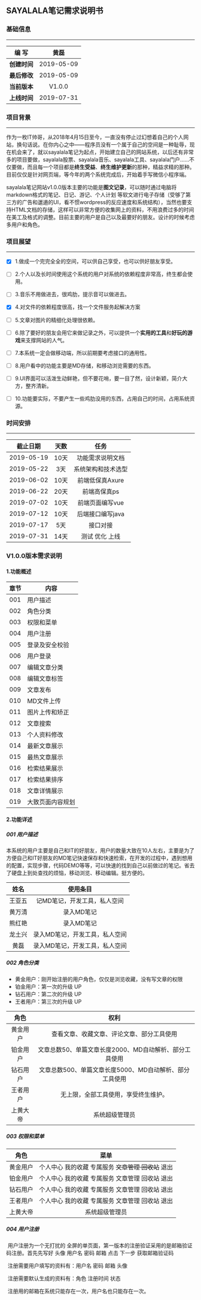 ## SAYALALA笔记需求说明书



### 基础信息

------



| **编        写** |    黄磊    |
| :--------------: | :--------: |
|   **创建时间**   | 2019-05-09 |
|   **最后修改**   | 2019-05-09 |
|   **当前版本**   |   V1.0.0   |
|   **上线时间**   | 2019-07-31 |





### 项目背景

------

​		作为一枚IT帅哥，从2018年4月15日至今，一直没有停止过幻想着自己的个人网站，换句话说。在你内心之中——程序员没有一个属于自己的空间是一种耻辱，现在机会来了，就以sayalala笔记为起点，开始建立自己的网站系统，以后还有非常多的项目要做，sayalala股票、sayalala音乐、sayalala工具、sayalala门户......不仅要做，而且每一个项目都是**终生受益**、**终生维护更新**的那种，精益求精的那种。目前仅仅是针对网页端，等今年的两个系统完成后，开始着手写微信小程序端。

​		sayalala笔记网站v1.0.0版本主要的功能是**图文记录**，可以随时通过电脑将markdown格式的笔记、日记、游记、个人计划 等软文进行电子存储（受够了第三方的广告和邋遢的UI，看不惯wordpress的反应速度和系统结构），当然也要支持HTML文档的存储，这样可以非常方便的收集网上的资料，不用浪费过多的时间在美工及格式的调整。目前主要的用户是自己以及最要好的朋友。设计的时候考虑多用户和角色。

### 项目展望

------

- [x] 1.做成一个完完全全的空间，可以供自己享受，也可以供好朋友享受。
- [ ] 2.个人以及长时间使用这个系统的用户对系统的依赖程度非常高，终生都会使用。
- [ ] 3.音乐不用做进去，很鸡肋，提示音可以做进去。
- [x] 4.对文件的依赖程度很高，找一个文件服务起解决方案
- [ ] 5.文章对图片的精细化处理很依赖。
- [ ] 6.除了要好的朋友会用它来做记录之外，可以提供一个**实用的工具**和**好玩的游戏**来支撑网站的人气。
- [ ] 7.本系统一定会做移动端，所以前期要考虑接口的通用性。
- [ ] 8.用户看中的功能主要是MD存储，和移动浏览需要的东西。
- [ ] 9.UI界面可以活泼生动鲜艳，但不要花哨，要一目了然，设计新颖，简介大方，整齐清新。
- [ ] 10.功能要实际，不要产生一些鸡肋没用的东西，占用自己的时间，占用系统资源。





###  时间安排

------



|  截止日期  | 天数 |        任务        |
| :--------: | :--: | :----------------: |
| 2019-05-19 | 10天 |  功能需求说明文档  |
| 2019-05-22 | 3天  | 系统架构和技术选型 |
| 2019-06-02 | 10天 |  前端低保真Axure   |
| 2019-06-22 | 20天 |    前端高保真ps    |
| 2019-07-02 | 10天 |  前端页面编写vue   |
| 2019-07-12 | 10天 |  后端接口编写java  |
| 2019-07-17 | 5天  |      接口对接      |
| 2019-07-31 | 14天 |   测试 优化 上线   |



### V1.0.0版本需求说明

#### 1.功能概述

| 章节 | 内容             |
| ---- | ---------------- |
| 001  | 用户描述         |
| 002  | 角色分类         |
| 003  | 权限和菜单       |
| 004  | 用户注册         |
| 005  | 登录及安全校验   |
| 006  | 用户登录         |
| 007  | 编辑文章分类     |
| 008  | 编辑文章标签     |
| 009  | 文章发布         |
| 010  | MD文件上传       |
| 011  | 图片上传和矫正   |
| 012  | 文章搜索         |
| 013  | 个人资料修改     |
| 014  | 最新文章展示     |
| 015  | 最热文章展示     |
| 016  | 检索结果展示     |
| 017  | 检索结果排序     |
| 018  | 文章详情展示     |
| 019  | 大致页面内容规划 |



#### 2.功能详述

##### 001 用户描述

​	本系统的用户主要是自己和IT的好朋友，用户的数量大致在10人左右，主要是为了方便自己和IT好朋友的MD笔记快速保存和快速检索，在开发的过程中，遇到想用的配置，实现步骤，代码DEMO等等，可以快速的找到自己以前做过的笔记。省去了硬盘上到处查找的烦恼，移动浏览、移动编辑。挺方便的。

|  姓名  |            使用条目            |
| :----: | :----------------------------: |
| 王亚五 |  记MD笔记，开发工具，私人空间  |
| 黄万清 |           录入MD笔记           |
| 熊红艳 |           录入MD笔记           |
| 龙土兴 | 录入MD笔记，开发工具，私人空间 |
|  黄磊  | 录入MD笔记，开发工具，私人空间 |



##### 002 角色分类

- 黄金用户：刚开始注册的用户角色，仅仅是浏览收藏，没有写文章的权限
- 铂金用户：第一次的升级  UP
- 钻石用户：第二次的升级  UP
- 王者用户：第三次的升级  UP

|   角色   |                          权利                           |
| :------: | :-----------------------------------------------------: |
| 黄金用户 |       查看文章、收藏文章、评论文章、部分工具使用        |
| 铂金用户 | 文章总数50、单篇文章长度2000、MD自动解析、部分工具使用  |
| 钻石用户 | 文章总数500、单篇文章长度5000、MD自动解析、部分工具使用 |
| 王者用户 |          无上限，全部工具使用，享受终生维护。           |
| 上黄大帝 |                     系统超级管理员                      |



##### 003 权限和菜单

|   角色   |                         菜单                         |
| :------: | :--------------------------------------------------: |
| 黄金用户 | 个人中心 我的收藏  专属服务 ~~文章管理 回收站~~ 退出 |
| 铂金用户 |   个人中心 我的收藏  专属服务 文章管理 回收站 退出   |
| 钻石用户 |   个人中心 我的收藏  专属服务 文章管理 回收站 退出   |
| 王者用户 |   个人中心 我的收藏  专属服务 文章管理 回收站 退出   |
| 上黄大帝 |                    系统超级管理员                    |



##### 004 用户注册

​	用户注册为一个无打扰的 全屏的单页面，第一版本的注册验证采用的是邮箱验证码注册。首先先写好 头像  用户名  密码  邮箱 点击	下一步 获取邮箱验证码

​	注册需要用户填写的资料有：用户名  密码  邮箱  头像

​	注册需要默认生成的资料有：角色 注册时间  状态

​	注册用的邮箱在系统只能存在一次，用户名也只能存在一次。

​    	 